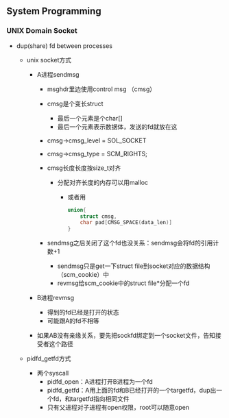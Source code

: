 ## System Programming

### UNIX Domain Socket

- dup(share) fd between processes

  - unix socket方式

    - A进程sendmsg

      - msghdr里边使用control msg （cmsg）

      - cmsg是个变长struct

        - 最后一个元素是个char[]
        - 最后一个元素表示数据体，发送的fd就放在这

      - cmsg->cmsg_level = SOL_SOCKET

      - cmsg->cmsg_type = SCM_RIGHTS;

      - cmsg长度长度按size_t对齐

        - 分配对齐长度的内存可以用malloc

          - 或者用

            ```c
            union{
                struct cmsg,
                char pad[CMSG_SPACE(data_len)]
            }
            ```

      - sendmsg之后关闭了这个fd也没关系：sendmsg会将fd的引用计数+1

        - sendmsg只是get一下struct file到socket对应的数据结构（scm_cookie）中
        - revmsg给scm_cookie中的struct file*分配一个fd

    - B进程revmsg

      - 得到的fd已经是打开的状态
      - 可能跟A的fd不相等

    - 如果AB没有亲缘关系，要先把sockfd绑定到一个socket文件，告知接受者这个路径

  - pidfd_getfd方式

    - 两个syscall
      - pidfd_open：A进程打开B进程为一个fd
      - pidfd_getfd：A用上面的fd和B已经打开的一个targetfd，dup出一个fd，和targetfd指向相同文件
      - 只有父进程对子进程有open权限，root可以随意open
